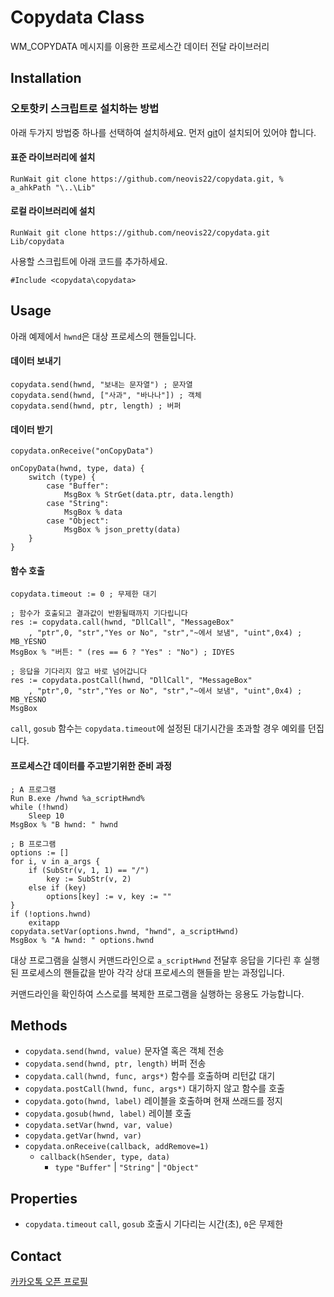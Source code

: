 # Copydata Class
WM_COPYDATA 메시지를 이용한 프로세스간 데이터 전달 라이브러리

## Installation

### 오토핫키 스크립트로 설치하는 방법
아래 두가지 방법중 하나를 선택하여 설치하세요. 먼저 [git](https://git-scm.com/download/win)이 설치되어 있어야 합니다.

#### 표준 라이브러리에 설치
```ahk
RunWait git clone https://github.com/neovis22/copydata.git, % a_ahkPath "\..\Lib"
```

#### 로컬 라이브러리에 설치
```ahk
RunWait git clone https://github.com/neovis22/copydata.git Lib/copydata
```

사용할 스크립트에 아래 코드를 추가하세요.
```ahk
#Include <copydata\copydata>
```

## Usage

아래 예제에서 `hwnd`은 대상 프로세스의 핸들입니다.

#### 데이터 보내기
```ahk
copydata.send(hwnd, "보내는 문자열") ; 문자열
copydata.send(hwnd, ["사과", "바나나"]) ; 객체
copydata.send(hwnd, ptr, length) ; 버퍼
```

#### 데이터 받기
```ahk
copydata.onReceive("onCopyData")

onCopyData(hwnd, type, data) {
    switch (type) {
        case "Buffer":
            MsgBox % StrGet(data.ptr, data.length)
        case "String":
            MsgBox % data
        case "Object":
            MsgBox % json_pretty(data)
    }
}
```

#### 함수 호출
```ahk
copydata.timeout := 0 ; 무제한 대기

; 함수가 호출되고 결과값이 반환될때까지 기다립니다
res := copydata.call(hwnd, "DllCall", "MessageBox"
    , "ptr",0, "str","Yes or No", "str","~에서 보냄", "uint",0x4) ; MB_YESNO
MsgBox % "버튼: " (res == 6 ? "Yes" : "No") ; IDYES

; 응답을 기다리지 않고 바로 넘어갑니다
res := copydata.postCall(hwnd, "DllCall", "MessageBox"
    , "ptr",0, "str","Yes or No", "str","~에서 보냄", "uint",0x4) ; MB_YESNO
MsgBox
```

`call`, `gosub` 함수는 `copydata.timeout`에 설정된 대기시간을 초과할 경우 예외를 던집니다.

#### 프로세스간 데이터를 주고받기위한 준비 과정
```ahk
; A 프로그램
Run B.exe /hwnd %a_scriptHwnd%
while (!hwnd)
    Sleep 10
MsgBox % "B hwnd: " hwnd
```

```ahk
; B 프로그램
options := []
for i, v in a_args {
    if (SubStr(v, 1, 1) == "/")
        key := SubStr(v, 2)
    else if (key)
        options[key] := v, key := ""
}
if (!options.hwnd)
    exitapp
copydata.setVar(options.hwnd, "hwnd", a_scriptHwnd)
MsgBox % "A hwnd: " options.hwnd
```
대상 프로그램을 실행시 커맨드라인으로 `a_scriptHwnd` 전달후 응답을 기다린 후 실행된 프로세스의 핸들값을 받아 각각 상대 프로세스의 핸들을 받는 과정입니다.

커맨드라인을 확인하여 스스로를 복제한 프로그램을 실행하는 응용도 가능합니다.

## Methods
- `copydata.send(hwnd, value)` 문자열 혹은 객체 전송
- `copydata.send(hwnd, ptr, length)` 버퍼 전송
- `copydata.call(hwnd, func, args*)` 함수를 호출하며 리턴값 대기
- `copydata.postCall(hwnd, func, args*)` 대기하지 않고 함수를 호출
- `copydata.goto(hwnd, label)` 레이블을 호출하며 현재 쓰래드를 정지
- `copydata.gosub(hwnd, label)` 레이블 호출
- `copydata.setVar(hwnd, var, value)`
- `copydata.getVar(hwnd, var)`
- `copydata.onReceive(callback, addRemove=1)`
    - `callback(hSender, type, data)`
        - `type` `"Buffer"` | `"String"` | `"Object"`

## Properties
- `copydata.timeout` `call`, `gosub` 호출시 기다리는 시간(초), `0`은 무제한

## Contact
[카카오톡 오픈 프로필](https://open.kakao.com/me/neovis)
